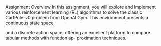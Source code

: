Assignment Overview
In this assignment, you will explore and implement various reinforcement learning (RL) algorithms to solve
the classic CartPole-v0 problem from OpenAI Gym. This environment presents a continuous state space

and a discrete action space, offering an excellent platform to compare tabular methods with function ap-
proximation techniques.
